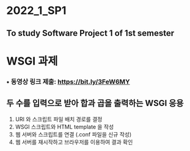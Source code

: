 # 2022_1_SP1
## To study Software Project 1 of 1st semester
# WSGI 과제
### • 동영상 링크 제출: https://bit.ly/3FeW6MY
## 두 수를 입력으로 받아 합과 곱을 출력하는 WSGI 응용
1. URI 와 스크립트 파일 배치 경로를 결정
2. WSGI 스크립트와 HTML template 을 작성
3. 웹 서버와 스크립트를 연결 (.conf 파일을 신규 작성)
4. 웹 서버를 재시작하고 브라우저를 이용하여 결과 확인